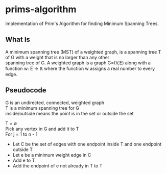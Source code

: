 # prims-algorithm
Implementation of Prim's Algorithm for finding Minimum Spanning Trees.

## What Is
A minimum spanning tree (MST) of a weighted graph, is a spanning tree T of G with a weight that is no larger than any other  
spanning tree of G.
A weighted graph is a graph G=(V,E) along with a function w: E → ℝ where the function w assigns a real number to every edge.

## Pseudocode
G is an undirected, connected, weighted graph  
T is a minimum spanning tree for G  
inside/outside means the point is in the set or outside the set  

T = ∅  
Pick any vertex in G and add it to T  
For j = 1 to n - 1
* Let C be the set of edges with one endpoint inside T and one endpoint outside T
* Let e be a minimum weight edge in C
* Add e to T
* Add the endpoint of e not already in T to T
